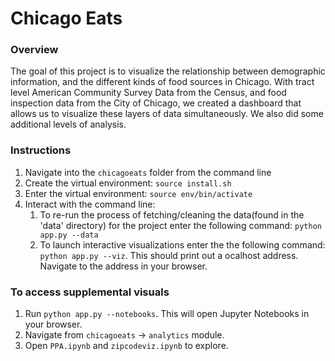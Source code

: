 # Chicago Eats

### Overview

The goal of this project is to visualize the relationship between demographic information, and the different kinds of food sources in Chicago.
With tract level American Community Survey Data from the Census, and food inspection data from the City of Chicago, we created a dashboard that allows us to visualize these layers of data simultaneously. We also did some additional levels of analysis.

### Instructions

1. Navigate into the `chicagoeats` folder from the command line
2. Create the virtual environment: `source install.sh`
3. Enter the virtual environment: `source env/bin/activate`
4. Interact with the command line:
   1. To re-run the process of fetching/cleaning the data(found in the 'data' directory) for the project
      enter the following command: `python app.py --data`
   2. To launch interactive visualizations enter the the following command: `python app.py --viz`. This should print out a ocalhost address. Navigate to the address in your browser.


### To access supplemental visuals
1. Run `python app.py --notebooks`. This will open Jupyter Notebooks in your browser.
2. Navigate from `chicagoeats` → `analytics` module.
3. Open `PPA.ipynb` and `zipcodeviz.ipynb` to explore.


